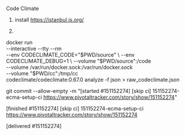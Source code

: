 Code Climate

1. install
https://istanbul.js.org/

2.

  docker run \
  --interactive --tty --rm \
  --env CODECLIMATE_CODE="$PWD/source" \
  --env CODECLIMATE_DEBUG=1 \
  --volume "$PWD/source":/code \
  --volume /var/run/docker.sock:/var/run/docker.sock \
  --volume "$PWD/cc":/tmp/cc \
  codeclimate/codeclimate:0.67.0 analyze -f json > raw_codeclimate.json


git commit --allow-empty -m "[started #151152274] [skip ci] 151152274-ecma-setup-ci https://www.pivotaltracker.com/story/show/151152274"

[finished #151152274] [skip ci] 151152274-ecma-setup-ci https://www.pivotaltracker.com/story/show/151152274

[delivered #151152274]
